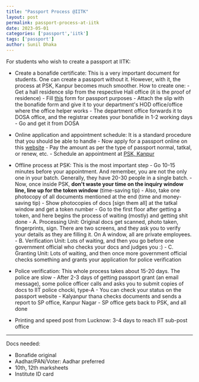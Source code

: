 ```yaml
---
title: "Passport Process @IITK"
layout: post
permalink: passport-process-at-iitk
date: 2023-05-01 
categories: ['passport','iitk']
tags: ['passport']
author: Sunil Dhaka
---
```


For students who wish to create a passport at IITK:
- Create a bonafide certificate: This is a very important document for students. One can create a passport without it. However, with it, the process at PSK, Kanpur becomes much smoother. How to create one:
        - Get a hall residence slip from the respective Hall office (it is the proof of residence)
        - Fill [this](https://www.iitk.ac.in/dosa/Application-form-for-Bonafide-Certificate.pdf) form for passport purposes
        - Attach the slip with the bonafide form and give it to your department's HOD office/office where the office helper works
        - The department office forwards it to DOSA office, and the registrar creates your bonafide in 1-2 working days
        - Go and get it from DOSA

- Online application and appointment schedule: It is a standard procedure that you should be able to handle
        - Now apply for a passport online on this [website](passportindia.gov.in/)
        - Pay the amount as per the type of passport normal, tatkal, or renew, etc.
        - Schedule an appointment at [PSK, Kanpur](https://www.google.com/maps/place/Passport+Seva+Kendra,+Kanpur/@26.4744859,80.3092828,17z/data=!3m1!4b1!4m6!3m5!1s0x3bd4c10e813c9f27:0xfe3168cc82aaaf62!8m2!3d26.4744811!4d80.3118577!16s%2Fg%2F124ygkv70)
- Offline process at PSK: This is the most important step
        - Go 10-15 minutes before your appointment. And remember, you are not the only one in your batch. Generally, they have 20-30 people in a single batch. 
        - Now, once inside PSK, **don't waste your time on the inquiry window line, line up for the token window** (time-saving tip)
        - Also, take one photocopy of all documents mentioned at the end (time and money-saving tip)
        - Show photocopies of docs [sign them all] at the tatkal window and get a token number
        - Go to the first floor after getting a token, and here begins the process of waiting (mostly) and getting shit done
                - A. Processing Unit: Original docs get scanned, photo taken, fingerprints, sign. There are two screens, and they ask you to verify your details as they are filling it. On A window, all are private employees. 
                - B. Verification Unit: Lots of waiting, and then you go before one government official who checks your docs and judges you :)
                - C. Granting Unit: Lots of waiting, and then once more government official checks something and grants your application for police verification
- Police verification: This whole process takes about 15-20 days. The police are slow
        - After 2-3 days of getting passport grant (an email message), some police officer calls and asks you to submit copies of docs to IIT police chocki, type-A
        - You can check your status on the passport website
        - Kalyanpur thana checks documents and sends a report to SP office, Kanpur Nagar
        - SP office gets back to PSK, and all done
- Printing and speed post from Lucknow: 3-4 days to reach IIT sub-post office

-------------

Docs needed:
- Bonafide original
- Aadhar/PAN/Voter: Aadhar preferred
- 10th, 12th marksheets
- Institute ID card

